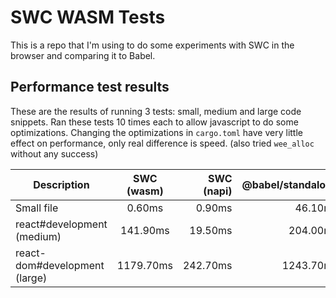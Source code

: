 # SWC WASM Tests

This is a repo that I'm using to do some experiments with SWC in the browser and comparing it to Babel.

## Performance test results

These are the results of running 3 tests: small, medium and large code snippets. Ran these tests 10 times each to allow javascript to do some optimizations. Changing the optimizations in `cargo.toml` have very little effect on performance, only real difference is speed. (also tried `wee_alloc` without any success)

| Description                   | SWC (wasm) | SWC (napi) | @babel/standalone |
| ----------------------------- | :--------: | ---------: | ----------------: |
| Small file                    |   0.60ms   |     0.90ms |           46.10ms |
| react#development (medium)    |  141.90ms  |    19.50ms |          204.00ms |
| react-dom#development (large) | 1179.70ms  |   242.70ms |         1243.70ms |

